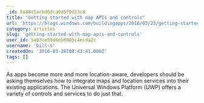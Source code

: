 ```yaml
---
_id: 5a88e1acbd6dca0d5f0d23c8
title: "Getting started with map APIs and controls"
url: 'https://blogs.windows.com/buildingapps/2016/03/23/getting-started-with-map-apis-and-controls/'
category: articles
slug: 'getting-started-with-map-apis-and-controls'
user_id: 5a83ce59d6eb0005c4ecda2c
username: 'bill-s'
createdOn: '2016-03-26T08:43:41.000Z'
tags: []
---
```


As apps become more and more location-aware, developers should be asking themselves how to integrate maps and location services into their existing applications. The Universal Windows Platform (UWP) offers a variety of controls and services to do just that.
